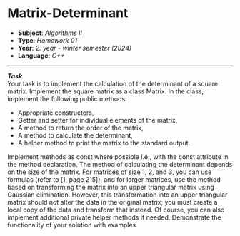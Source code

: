 # Matrix-Determinant
  - **Subject**: *Algorithms II*
  - **Type**: *Homework 01*
  - **Year**: *2. year - winter semester (2024)*
  - **Language**: *C++*
---
***Task*** <br>
Your task is to implement the calculation of the determinant of a square matrix. Implement the square matrix as a class Matrix. In the class, implement the following public methods:
  - Appropriate constructors,
  - Getter and setter for individual elements of the matrix,
  - A method to return the order of the matrix,
  - A method to calculate the determinant,
  - A helper method to print the matrix to the standard output.

Implement methods as const where possible i.e., with the const attribute in the method declaration. The method of calculating the determinant depends on the size of the matrix. For matrices of size 1, 2, and 3, you can use formulas (refer to [1, page 215]), and for larger matrices, use the method based on transforming the matrix into an upper triangular matrix using Gaussian elimination. However, this transformation into an upper triangular matrix should not alter the data in the original matrix; you must create a local copy of the data and transform that instead. Of course, you can also implement additional private helper methods if needed. Demonstrate the functionality of your solution with examples.
